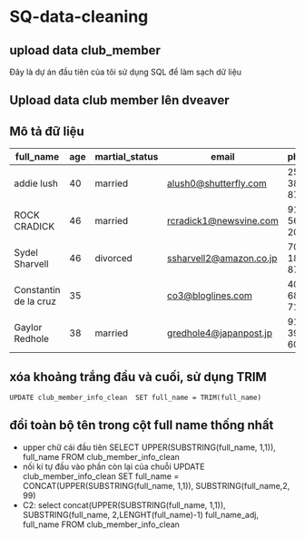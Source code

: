 # SQ-data-cleaning
## upload data club_member
Đây là dự án đầu tiên của tôi sử dụng SQL để làm sạch dữ liệu

## Upload data club member lên dveaver

## Mô tả đữ liệu

|full_name|age|martial_status|email|phone|full_address|job_title|membership_date|
|---------|---|--------------|-----|-----|------------|---------|---------------|
|addie lush|40|married|alush0@shutterfly.com|254-389-8708|3226 Eastlawn Pass,Temple,Texas|Assistant Professor|7/31/2013|
|      ROCK CRADICK|46|married|rcradick1@newsvine.com|910-566-2007|4 Harbort Avenue,Fayetteville,North Carolina|Programmer III|5/27/2018|
|Sydel Sharvell|46|divorced|ssharvell2@amazon.co.jp|702-187-8715|4 School Place,Las Vegas,Nevada|Budget/Accounting Analyst I|10/6/2017|
|Constantin de la cruz|35||co3@bloglines.com|402-688-7162|6 Monument Crossing,Omaha,Nebraska|Desktop Support Technician|10/20/2015|
|  Gaylor Redhole|38|married|gredhole4@japanpost.jp|917-394-6001|88 Cherokee Pass,New York City,New York|Legal Assistant|5/29/2019|

## xóa khoảng trắng đầu và cuối, sử dụng TRIM
    UPDATE club_member_info_clean  SET full_name = TRIM(full_name)
## đổi toàn bộ tên trong cột full name thống nhất
- upper chữ cái đầu tiên
    SELECT UPPER(SUBSTRING(full_name, 1,1)), full_name FROM club_member_info_clean
- nối kí tự đầu vào phần còn lại của chuỗi
    UPDATE club_member_info_clean
    SET full_name = CONCAT(UPPER(SUBSTRING(full_name, 1,1)), SUBSTRING(full_name,2, 99)
- C2: select concat(UPPER(SUBSTRING(full_name, 1,1)), SUBSTRING(full_name, 2,LENGHT(full_name)-1) full_name_adj, full_name FROM club_member_info_clean
